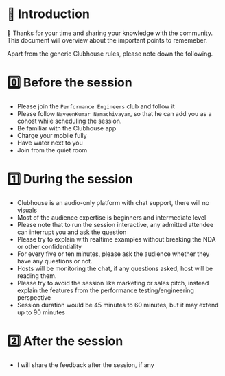 # 👋 Introduction

🙏 Thanks for your time and sharing your knowledge with the community. This document will overview about the important points to rememeber. 

Apart from the generic Clubhouse rules, please note down the following.

# 0️⃣ Before the session

* Please join the `Performance Engineers` club and follow it
* Please follow `NaveenKumar Namachivayam`, so that he can add you as a cohost while scheduling the session.
* Be familiar with the Clubhouse app
* Charge your mobile fully
* Have water next to you
* Join from the quiet room

# 1️⃣ During the session

* Clubhouse is an audio-only platform with chat support, there will no visuals
* Most of the audience expertise is beginners and intermediate level
* Please note that to run the session interactive, any admitted attendee can interrupt you and ask the question
* Please try to explain with realtime examples without breaking the NDA or other confidentiality 
* For every five or ten minutes, please ask the audience whether they have any questions or not.
* Hosts will be monitoring the chat, if any questions asked, host will be reading them.
* Please try to avoid the session like marketing or sales pitch, instead explain the features from the performance testing/engineering perspective
* Session duration would be 45 minutes to 60 minutes, but it may extend up to 90 minutes

# 2️⃣ After the session

* I will share the feedback after the session, if any
